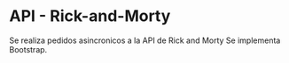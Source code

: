 # API - Rick-and-Morty
Se realiza pedidos asincronicos a la API de Rick and Morty 
Se implementa Bootstrap.
